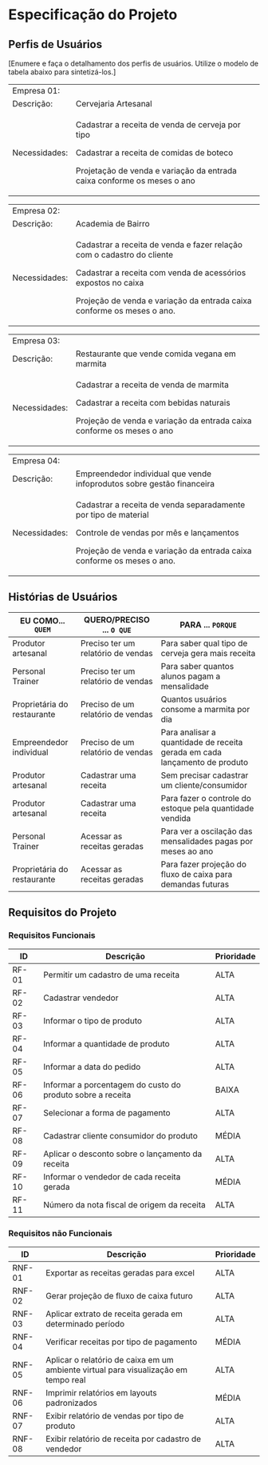 # Especificação do Projeto

## Perfis de Usuários

[Enumere e faça o detalhamento dos perfis de usuários. Utilize o modelo de tabela abaixo para sintetizá-los.]

<table >
    <tbody>
        <tr>
            <td  colspan="2">Empresa 01:</td>
        </tr>
        <tr>
            <td >Descrição:</td>
            <td >Cervejaria Artesanal</td>
        </tr>
        <tr>
            <td >Necessidades:<br></td>
            <td>
                <p>Cadastrar a receita de venda de cerveja por tipo</p>
                <p>Cadastrar a receita de comidas de boteco</p>
                <p>Projetação de venda e variação da entrada caixa conforme os meses o ano</p>
            </td>
        </tr>
    </tbody>
</table>

<table >
    <tbody>
        <tr>
            <td  colspan="2">Empresa 02:</td>
        </tr>
        <tr>
            <td >Descrição:</td>
            <td >Academia de Bairro</td>
        </tr>
        <tr>
            <td >Necessidades:<br></td>
            <td>
                <p>Cadastrar a receita de venda e fazer relação com o cadastro do cliente</p>
                 <p>Cadastrar a receita com venda de acessórios expostos no caixa</p>
                  <p>Projeção de venda e variação da entrada caixa conforme os meses o ano.</P>
            </td>
        </tr>
    </tbody>
</table>
<table >
    <tbody>
        <tr>
            <td  colspan="2">Empresa 03:</td>
        </tr>
        <tr>
            <td >Descrição:</td>
            <td >Restaurante que vende comida vegana em marmita</td>
        </tr>
        <tr>
            <td >Necessidades:<br></td>
            <td>
                <p>Cadastrar a receita de venda de marmita</p>
                <p>Cadastrar a receita com bebidas naturais</p>
                <p>Projeção de venda e variação da entrada caixa conforme os meses o ano</p>
            </td>
        </tr>
    </tbody>
</table>

<table >
    <tbody>
        <tr>
            <td  colspan="2">Empresa 04:</td>
        </tr>
        <tr>
            <td >Descrição:</td>
            <td >Empreendedor individual que vende infoprodutos sobre gestão financeira</td>
        </tr>
        <tr>
            <td >Necessidades:<br></td>
            <td>
                <p>Cadastrar a receita de venda separadamente por tipo de material</P>
                <p> Controle de vendas por mês e lançamentos</p>
                <p>Projeção de venda e variação da entrada caixa conforme os meses o ano.</p:>
            </td>
        </tr>
    </tbody>
</table>



## Histórias de Usuários

|EU COMO... `QUEM`   | QUERO/PRECISO ... `O QUE` |PARA ... `PORQUE`                 |
|--------------------|---------------------------|----------------------------------|
|Produtor artesanal  | Preciso ter um relatório de vendas   | Para saber qual tipo de cerveja gera mais receita             |
| Personal Trainer  | Preciso ter um relatório de vendas | Para saber quantos alunos pagam a mensalidade|
|Proprietária do restaurante | Preciso de um relatório de vendas| Quantos usuários consome a marmita por dia|
|Empreendedor individual| Preciso de um relatório de vendas| Para analisar a quantidade de receita gerada em cada lançamento de produto|
|Produtor artesanal|Cadastrar uma receita|Sem precisar cadastrar um cliente/consumidor|
|Produtor artesanal|Cadastrar uma receita|Para fazer o controle do estoque pela quantidade vendida|
|Personal Trainer| Acessar as receitas geradas| Para ver a oscilação das mensalidades pagas por meses ao ano|
|Proprietária do restaurante|Acessar as receitas geradas|Para fazer projeção do fluxo de caixa para demandas futuras|

## Requisitos do Projeto



### Requisitos Funcionais



|ID    | Descrição                | Prioridade |
|-------|---------------------------------|----|
| RF-01 | Permitir um cadastro de uma receita                    | ALTA   | 
|  RF-02  | Cadastrar vendedor                    |ALTA   |
|RF-03|Informar o tipo de produto|ALTA|
|RF-04|Informar a quantidade de produto|ALTA|
|RF-05|Informar a data do pedido|ALTA|
|RF- 06|Informar a porcentagem do custo do produto sobre a receita|BAIXA|
|RF- 07|Selecionar a forma de pagamento|ALTA|
|RF-08|Cadastrar cliente consumidor do produto|MÉDIA|
|RF-09|Aplicar o desconto sobre o lançamento da receita|ALTA|
|RF-10|Informar o vendedor de cada receita gerada|MÉDIA|
|RF-11|Número da nota fiscal de origem da receita|ALTA|

### Requisitos não Funcionais

|ID      | Descrição               |Prioridade |
|--------|-------------------------|----|
| RNF-01 |Exportar as receitas geradas para excel                    |ALTA   | 
|RNF-02    |Gerar projeção de fluxo de caixa futuro                    |ALTA   | 
|RNF-03|Aplicar extrato de receita gerada em determinado período|ALTA|
|RNF-04|Verificar receitas por tipo de pagamento|MÉDIA|
|RNF-05|Aplicar  o  relatório  de  caixa  em  um  ambiente  virtual  para visualização em tempo real|ALTA|
|RNF-06|Imprimir relatórios em layouts padronizados|MÉDIA|
|RNF-07|Exibir relatório de vendas por tipo de produto|ALTA|
|RNF-08|Exibir relatório de receita por cadastro de vendedor|ALTA|

